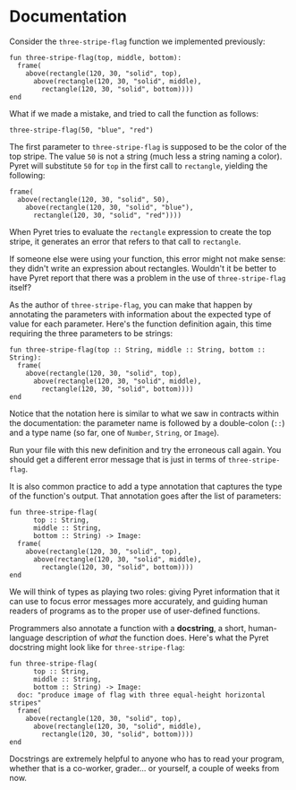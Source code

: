 # Documentation

Consider the `three-stripe-flag` function we implemented previously:

```pyret
fun three-stripe-flag(top, middle, bottom):
  frame(
    above(rectangle(120, 30, "solid", top),
      above(rectangle(120, 30, "solid", middle),
        rectangle(120, 30, "solid", bottom))))
end
```

What if we made a mistake, and tried to call the function as follows:

```pyret
three-stripe-flag(50, "blue", "red")
```

The first parameter to `three-stripe-flag` is supposed to be the color
of the top stripe. The value `50` is not a string (much less a string
naming a color). Pyret will substitute `50` for `top` in the first call
to `rectangle`, yielding the following:

```pyret
frame(
  above(rectangle(120, 30, "solid", 50),
    above(rectangle(120, 30, "solid", "blue"),
      rectangle(120, 30, "solid", "red"))))
```

When Pyret tries to evaluate the `rectangle` expression to create the
top stripe, it generates an error that refers to that call to
`rectangle`.

If someone else were using your function, this error might not make
sense: they didn't write an expression about rectangles. Wouldn't it be
better to have Pyret report that there was a problem in the use of
`three-stripe-flag` itself?

As the author of `three-stripe-flag`, you can make that happen by
annotating the parameters with information about the expected type of
value for each parameter. Here's the function definition again, this
time requiring the three parameters to be strings:

```pyret
fun three-stripe-flag(top :: String, middle :: String, bottom :: String):
  frame(
    above(rectangle(120, 30, "solid", top),
      above(rectangle(120, 30, "solid", middle),
        rectangle(120, 30, "solid", bottom))))
end
```

Notice that the notation here is similar to what we saw in contracts
within the documentation: the parameter name is followed by a
double-colon (`::`) and a type name (so far, one of `Number`, `String`,
or `Image`).

Run your file with this new definition and try the erroneous call again.
You should get a different error message that is just in terms of
`three-stripe-flag`.

It is also common practice to add a type annotation that captures the
type of the function's output. That annotation goes after the list of
parameters:

```pyret
fun three-stripe-flag(
      top :: String,
      middle :: String,
      bottom :: String) -> Image:
  frame(
    above(rectangle(120, 30, "solid", top),
      above(rectangle(120, 30, "solid", middle),
        rectangle(120, 30, "solid", bottom))))
end
```

We will think of types as playing two roles: giving Pyret information
that it can use to focus error messages more accurately, and guiding
human readers of programs as to the proper use of user-defined
functions.

Programmers also annotate a function with a **docstring**, a short,
human-language description of _what_ the function does. Here's what the
Pyret docstring might look like for `three-stripe-flag`:

```pyret
fun three-stripe-flag(
      top :: String,
      middle :: String,
      bottom :: String) -> Image:
  doc: "produce image of flag with three equal-height horizontal stripes"
  frame(
    above(rectangle(120, 30, "solid", top),
      above(rectangle(120, 30, "solid", middle),
        rectangle(120, 30, "solid", bottom))))
end
```

Docstrings are extremely helpful to anyone who has to read your program,
whether that is a co-worker, grader… or yourself, a couple of weeks from
now.
